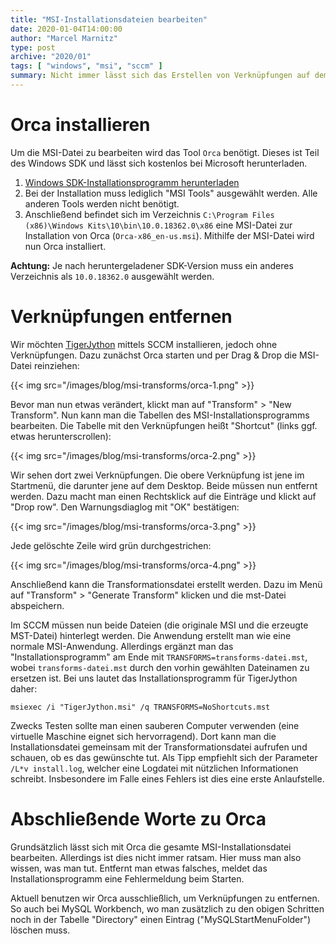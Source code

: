 ```yaml
---
title: "MSI-Installationsdateien bearbeiten"
date: 2020-01-04T14:00:00
author: "Marcel Marnitz"
type: post
archive: "2020/01"
tags: [ "windows", "msi", "sccm" ]
summary: Nicht immer lässt sich das Erstellen von Verknüpfungen auf dem Desktop oder im Startmenü durch Schalter beim MSI-Installationsprogramm abschalten. Dann ist die Erstellung einer Transformationsdatei möglich, um das Installationsprogramm während der Installation zu verändern.
---
```


# Orca installieren

Um die MSI-Datei zu bearbeiten wird das Tool `Orca` benötigt. Dieses ist Teil des Windows SDK und lässt sich kostenlos bei Microsoft herunterladen.

1. [Windows SDK-Installationsprogramm herunterladen](https://developer.microsoft.com/de-de/windows/downloads/windows-10-sdk)
2. Bei der Installation muss lediglich "MSI Tools" ausgewählt werden. Alle anderen Tools werden nicht benötigt.
3. Anschließend befindet sich im Verzeichnis `C:\Program Files (x86)\Windows Kits\10\bin\10.0.18362.0\x86` eine MSI-Datei zur Installation von Orca (`Orca-x86_en-us.msi`). Mithilfe der MSI-Datei wird nun Orca installiert.

**Achtung:** Je nach heruntergeladener SDK-Version muss ein anderes Verzeichnis als `10.0.18362.0` ausgewählt werden.

# Verknüpfungen entfernen

Wir möchten [TigerJython](http://www.tigerjython.ch) mittels SCCM installieren, jedoch ohne Verknüpfungen. Dazu zunächst Orca starten und per Drag & Drop die MSI-Datei reinziehen:

{{< img src="/images/blog/msi-transforms/orca-1.png" >}}

Bevor man nun etwas verändert, klickt man auf "Transform" > "New Transform". Nun kann man die Tabellen des MSI-Installationsprogramms bearbeiten. Die Tabelle mit den Verknüpfungen heißt "Shortcut" (links ggf. etwas herunterscrollen):

{{< img src="/images/blog/msi-transforms/orca-2.png" >}}

Wir sehen dort zwei Verknüpfungen. Die obere Verknüpfung ist jene im Startmenü, die darunter jene auf dem Desktop. Beide müssen nun entfernt werden. Dazu macht man einen Rechtsklick auf die Einträge und klickt auf "Drop row". Den Warnungsdiaglog mit "OK" bestätigen:

{{< img src="/images/blog/msi-transforms/orca-3.png" >}}

Jede gelöschte Zeile wird grün durchgestrichen:

{{< img src="/images/blog/msi-transforms/orca-4.png" >}}

Anschließend kann die Transformationsdatei erstellt werden. Dazu im Menü auf "Transform" > "Generate Transform" klicken und die mst-Datei abspeichern.

Im SCCM müssen nun beide Dateien (die originale MSI und die erzeugte MST-Datei) hinterlegt werden. Die Anwendung erstellt man wie eine normale MSI-Anwendung. Allerdings ergänzt man das "Installationsprogramm" am Ende mit `TRANSFORMS=transforms-datei.mst`, wobei `transforms-datei.mst` durch den vorhin gewählten Dateinamen zu ersetzen ist. Bei uns lautet das Installationsprogramm für TigerJython daher: 

`msiexec /i "TigerJython.msi" /q TRANSFORMS=NoShortcuts.mst`

Zwecks Testen sollte man einen sauberen Computer verwenden (eine virtuelle Maschine eignet sich hervorragend). Dort kann man die Installationsdatei gemeinsam mit der Transformationsdatei aufrufen und schauen, ob es das gewünschte tut. Als Tipp empfiehlt sich der Parameter `/L*v install.log`, welcher eine Logdatei mit nützlichen Informationen schreibt. Insbesondere im Falle eines Fehlers ist dies eine erste Anlaufstelle.

# Abschließende Worte zu Orca

Grundsätzlich lässt sich mit Orca die gesamte MSI-Installationsdatei bearbeiten. Allerdings ist dies nicht immer ratsam. Hier muss man also wissen, was man tut. Entfernt man etwas falsches, meldet das Installationsprogramm eine Fehlermeldung beim Starten.

Aktuell benutzen wir Orca ausschließlich, um Verknüpfungen zu entfernen. So auch bei MySQL Workbench, wo man zusätzlich zu den obigen Schritten noch in der Tabelle "Directory" einen Eintrag ("MySQLStartMenuFolder") löschen muss.